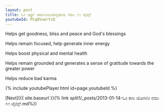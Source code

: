```yaml
---
layout: post
title: ಓಂ ಆರ್ಧ್ರ ಚರ್ಮಎಂಬರಾವೃಥಾಯ ನಮಃ ೧೧ ಟೈಮ್ಸ್
youtubeId: PCq0VumrYcQ
---
```

 
 
Helps get goodness, bliss and peace and God's blessings
 
Helps remain focused, help generate inner energy 
 
Helps boost physical and mental health 
 
Helps remain grounded and generates a sense of gratitude towards the greater power 
 
Helps reduce bad karma
 
 
 
 


{% include youtubePlayer.html id=page.youtubeId %}
 
[Next]({{ site.baseurl }}{% link  split1/_posts/2013-01-14-ಓಂ ಕಾಲ ಯೋಗಿನೀ ನಮಃ ೧೧ ಟೈಮ್ಸ್.md%})
 

